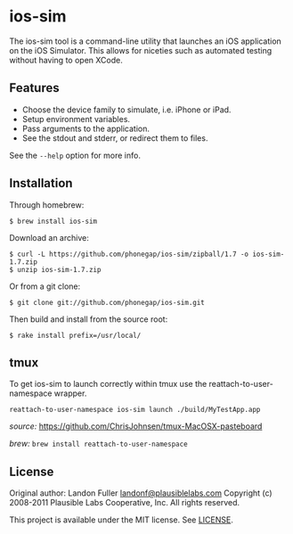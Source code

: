 ios-sim
=======

The ios-sim tool is a command-line utility that launches an iOS application on
the iOS Simulator. This allows for niceties such as automated testing without
having to open XCode.

Features
--------

* Choose the device family to simulate, i.e. iPhone or iPad.
* Setup environment variables.
* Pass arguments to the application.
* See the stdout and stderr, or redirect them to files.

See the `--help` option for more info.

Installation
------------

Through homebrew:

    $ brew install ios-sim

Download an archive:

    $ curl -L https://github.com/phonegap/ios-sim/zipball/1.7 -o ios-sim-1.7.zip
    $ unzip ios-sim-1.7.zip

Or from a git clone:

    $ git clone git://github.com/phonegap/ios-sim.git

Then build and install from the source root:

    $ rake install prefix=/usr/local/

tmux
-----

To get ios-sim to launch correctly within tmux use the reattach-to-user-namespace wrapper.

```
reattach-to-user-namespace ios-sim launch ./build/MyTestApp.app
```
*source:* https://github.com/ChrisJohnsen/tmux-MacOSX-pasteboard

*brew:*  ```brew install reattach-to-user-namespace```

License
-------

Original author: Landon Fuller <landonf@plausiblelabs.com>
Copyright (c) 2008-2011 Plausible Labs Cooperative, Inc.
All rights reserved.

This project is available under the MIT license. See [LICENSE][license].

[license]: https://github.com/Fingertips/ios-sim/blob/master/LICENSE
